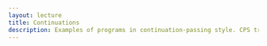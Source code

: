 ```yaml
---
layout: lecture
title: Continuations
description: Examples of programs in continuation-passing style. CPS transform.
---
```


